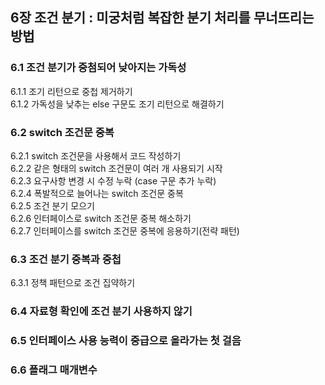 ## 6장 조건 분기 : 미궁처럼 복잡한 분기 처리를 무너뜨리는 방법

### 6.1 조건 분기가 중첨되어 낮아지는 가독성
6.1.1 조기 리턴으로 중첩 제거하기<br>
6.1.2 가독성을 낮추는 else 구문도 조기 리턴으로 해결하기

### 6.2 switch 조건문 중복
6.2.1 switch 조건문을 사용해서 코드 작성하기<br>
6.2.2 같은 형태의 switch 조건문이 여러 개 사용되기 시작<br>
6.2.3 요구사항 변경 시 수정 누락 (case 구문 추가 누락)<br>
6.2.4 폭발적으로 늘어나는 switch 조건문 중복<br>
6.2.5 조건 분기 모으기<br>
6.2.6 인터페이스로 switch 조건문 중복 해소하기<br>
6.2.7 인터페이스를 switch 조건문 중복에 응용하기(전략 패턴)

### 6.3 조건 분기 중복과 중첩
6.3.1 정책 패턴으로 조건 집약하기
### 6.4 자료형 확인에 조건 분기 사용하지 않기
### 6.5 인터페이스 사용 능력이 중급으로 올라가는 첫 걸음
### 6.6 플래그 매개변수

